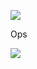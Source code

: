 
[![](https://mermaid.ink/img/pako:eNpNj71uhDAQhF9ltU0ahPBx5sdddGlSJFWqyI1zLGAJbGQWJQTx7gGkQ9luvp3Z0S549xWhwsESsOWO4G2Gr2CsexrhPoVAjmFkw6N2sI3Gd8-tdY1GUCAf8LYbdiKSE_m6JjpgesKPMAN72Evh23ILz68a_9_ZFgdIMMIm2AoVh4ki7Cn0Zpe47F6N3FJ_WDVWVJupY43arVtsMO7T-_6RDH5qWlS16cZNTUNlmF6saYLpT7p9WVG4-ckxqqs8bqBa8AdVIeKsyK8yL0WRXlKZRTijElkel3mSyVKkl7LIxBrh71GaxEUu1z-twWa9?type=png)](https://mermaid.live/edit#pako:eNpNj71uhDAQhF9ltU0ahPBx5sdddGlSJFWqyI1zLGAJbGQWJQTx7gGkQ9luvp3Z0S549xWhwsESsOWO4G2Gr2CsexrhPoVAjmFkw6N2sI3Gd8-tdY1GUCAf8LYbdiKSE_m6JjpgesKPMAN72Evh23ILz68a_9_ZFgdIMMIm2AoVh4ki7Cn0Zpe47F6N3FJ_WDVWVJupY43arVtsMO7T-_6RDH5qWlS16cZNTUNlmF6saYLpT7p9WVG4-ckxqqs8bqBa8AdVIeKsyK8yL0WRXlKZRTijElkel3mSyVKkl7LIxBrh71GaxEUu1z-twWa9)

Ops

[![](https://mermaid.ink/img/pako:eNp9UEtvwjAM_iuWzxWikD7IcbAjO4xJk6ZestYtGW1Spcm2DvHfl1YU0ISWU-zP38M-Yq4LQo4f2hlFfabAPyttTbDt4Uubg1QVFOKMdJRbqRW8euDaBXgwJA6l6CyHhMOWAlgLO4HDMIfl0J9au5qoBVHXg8jIucxPFo-fZPobi42R6gC5Lkuis8sEPWm79zHv63hw3OM27ovph7Ws9nrKGvnuLA2VbklB50-R05_Aa38mEKo_G7Fb7FnkBDvZuFpYbf7JdrkLBlgZWSC3xlGADZlGDCUeB1qGdk8NZcj9t6BSuNpmmKmTp7VCvWndTEyjXbVHXoq685VrC2FpI0VlxHWEVEFmrZ2yyEPGRg3kR_xGni5maZywNJxHUbwKIw_2yBdhPGPLhMVRzFjIVmx5CvBndJ3P0iQ6_QITg6yn?type=png)](https://mermaid.live/edit#pako:eNp9UEtvwjAM_iuWzxWikD7IcbAjO4xJk6ZestYtGW1Spcm2DvHfl1YU0ISWU-zP38M-Yq4LQo4f2hlFfabAPyttTbDt4Uubg1QVFOKMdJRbqRW8euDaBXgwJA6l6CyHhMOWAlgLO4HDMIfl0J9au5qoBVHXg8jIucxPFo-fZPobi42R6gC5Lkuis8sEPWm79zHv63hw3OM27ovph7Ws9nrKGvnuLA2VbklB50-R05_Aa38mEKo_G7Fb7FnkBDvZuFpYbf7JdrkLBlgZWSC3xlGADZlGDCUeB1qGdk8NZcj9t6BSuNpmmKmTp7VCvWndTEyjXbVHXoq685VrC2FpI0VlxHWEVEFmrZ2yyEPGRg3kR_xGni5maZywNJxHUbwKIw_2yBdhPGPLhMVRzFjIVmx5CvBndJ3P0iQ6_QITg6yn)
